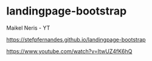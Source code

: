 # landingpage-bootstrap
Maikel Neris - YT

https://stefpfernandes.github.io/landingpage-bootstrap

https://www.youtube.com/watch?v=ItwUZ4fK6hQ
